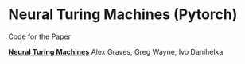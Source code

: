 Neural Turing Machines (Pytorch)
=================================

Code for the Paper

**[Neural Turing Machines][1]**
Alex Graves, Greg Wayne, Ivo Danihelka


[1]: https://arxiv.org/abs/1410.5401

